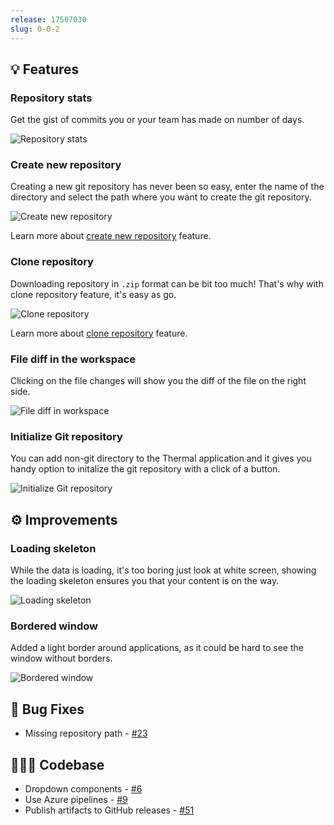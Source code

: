 ```yaml
---
release: 17507030
slug: 0-0-2
---
```


## 💡 Features

### Repository stats

Get the gist of commits you or your team has made on number of days.

![Repository stats](./images/repository-stats.png)

### Create new repository

Creating a new git repository has never been so easy, enter the name of the directory and select the path where you want to create the git repository.

![Create new repository](./images/create-new-repository.png)

Learn more about [create new repository](/docs/create-repository) feature.

### Clone repository

Downloading repository in `.zip` format can be bit too much! That's why with clone repository feature, it's easy as go.

![Clone repository](./images/clone-repository.png)

Learn more about [clone repository](/docs/clone-repository) feature.

### File diff in the workspace

Clicking on the file changes will show you the diff of the file on the right side.

![File diff in workspace](./images/file-diff-in-workspace.png)

### Initialize Git repository

You can add non-git directory to the Thermal application and it gives you handy option to initalize the git repository with a click of a button.

![Initialize Git repository](./images/initialize-git-repository.png)

## ⚙ Improvements

### Loading skeleton

While the data is loading, it's too boring just look at white screen, showing the loading skeleton ensures you that your content is on the way.

![Loading skeleton](./images/loading-skeleton.png)

### Bordered window

Added a light border around applications, as it could be hard to see the window without borders.

![Bordered window](./images/bordered-window.png)

## 🐞 Bug Fixes

- Missing repository path - [#23](https://github.com/gitthermal/thermal/issues/23)

## 👨🏻‍💻 Codebase

- Dropdown components - [#6](https://github.com/gitthermal/thermal/pull/6)
- Use Azure pipelines - [#9](https://github.com/gitthermal/thermal/pull/9)
- Publish artifacts to GitHub releases - [#51](https://github.com/gitthermal/thermal/pull/51)
